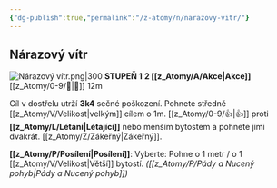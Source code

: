 ```yaml
---
{"dg-publish":true,"permalink":"/z-atomy/n/narazovy-vitr/"}
---
```


## Nárazový vítr
![Nárazový vítr.png|300](/img/user/z_img/N%C3%A1razov%C3%BD%20v%C3%ADtr.png)
**STUPEŇ 1**
**2 [[z_Atomy/A/Akce\|Akce]]**
[[z_Atomy/0-9/🏹\|🏹]] 12m

Cíl v dostřelu utrží **3k4** sečné poškození. 
Pohnete středně [[z_Atomy/V/Velikost\|velkým]] cílem o 1m. [[z_Atomy/0-9/👍\|👍]] proti **[[z_Atomy/L/Létání\|Létající]]** nebo menším bytostem a pohnete jimi dvakrát. [[z_Atomy/Z/Zákeřný\|Zákeřný]].

**[[z_Atomy/P/Posílení\|Posílení]]**: Vyberte: Pohne o 1 metr / o 1 [[z_Atomy/V/Velikost\|Větší]] bytostí.
*([[z_Atomy/P/Pády a Nucený pohyb\|Pády a Nucený pohyb]])*